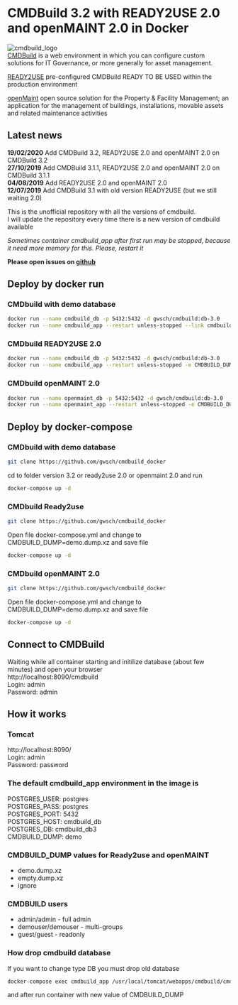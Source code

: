 # CMDBuild 3.2 with READY2USE 2.0 and openMAINT 2.0 in Docker

![cmdbuild_logo](https://www.tecnoteca.com/immagini/logo_cmdbuild.png/@@images/bf2e13f9-7a90-4e41-ba76-cf8fe5a87d50.png)  
[CMDBuild](http://www.cmdbuild.org/en) is a web environment in which you can configure custom solutions for IT Governance, or more generally for asset management.  

[READY2USE](http://www.cmdbuild.org/en/prodotti/ready2use) pre-configured CMDBuild READY TO BE USED within the production environment  

[openMaint](http://www.openmaint.org) open source solution for the Property & Facility Management; an application for the management of buildings, installations, movable assets and related maintenance activities  

## Latest news
**19/02/2020** Add CMDBuild 3.2, READY2USE 2.0 and openMAINT 2.0 on CMDBuild 3.2  
**27/10/2019** Add CMDBuild 3.1.1, READY2USE 2.0 and openMAINT 2.0 on CMDBuild 3.1.1  
**04/08/2019** Add READY2USE 2.0 and openMAINT 2.0  
**12/07/2019** Add CMDBuild 3.1 with old version READY2USE (but we still waiting 2.0)

This is the unofficial repository with all the versions of cmdbuild.  
I will update the repository every time there is a new version of cmdbuild available

*Sometimes container cmdbuild_app after first run may be stopped, because it need more memory for this. Please, restart it*  

**Please open issues on [github](https://github.com/gwsch/cmdbuild_docker/issues)**  

## Deploy by docker run

### CMDbuild with demo database

```bash
docker run --name cmdbuild_db -p 5432:5432 -d gwsch/cmdbuild:db-3.0
docker run --name cmdbuild_app --restart unless-stopped --link cmdbuild_db  -p 8090:8080 -d gwsch/cmdbuild:app-3.2
```

### CMDbuild READY2USE 2.0

```bash
docker run --name cmdbuild_db -p 5432:5432 -d gwsch/cmdbuild:db-3.0
docker run --name cmdbuild_app --restart unless-stopped -e CMDBUILD_DUMP="demo.dump.xz" --link cmdbuild_db  -p 8090:8080 -d gwsch/cmdbuild:r2u-2.0-3.2
```
  
### CMDbuild openMAINT 2.0

```bash
docker run --name openmaint_db -p 5432:5432 -d gwsch/cmdbuild:db-3.0
docker run --name openmaint_app --restart unless-stopped -e CMDBUILD_DUMP="demo.dump.xz" --link openmaint_db  -p 8090:8080 -d gwsch/cmdbuild:om-2.0-3.2
```

## Deploy by docker-compose

### CMDbuild with demo database

```bash
git clone https://github.com/gwsch/cmdbuild_docker
```  
cd to folder version 3.2 or ready2use 2.0 or openmaint 2.0 and run
```bash  
docker-compose up -d
```
  
### CMDbuild Ready2use

```bash  
git clone https://github.com/gwsch/cmdbuild_docker
```  
Open file docker-compose.yml and change to CMDBUILD_DUMP=demo.dump.xz and save file
```bash
docker-compose up -d
```

### CMDbuild openMAINT 2.0

```bash  
git clone https://github.com/gwsch/cmdbuild_docker
```  
Open file docker-compose.yml and change to CMDBUILD_DUMP=demo.dump.xz and save file
```bash
docker-compose up -d
```

## Connect to CMDBuild

Waiting while all container starting and initilize database (about few minutes) and open your browser  
http://localhost:8090/cmdbuild  
Login: admin  
Password: admin  
  
    
## How it works

### Tomcat

http://localhost:8090/  
Login: admin  
Password: password  

### The default cmdbuild_app environment in the image is  

POSTGRES_USER: postgres  
POSTGRES_PASS: postgres  
POSTGRES_PORT: 5432  
POSTGRES_HOST: cmdbuild_db  
POSTGRES_DB: cmdbuild_db3  
CMDBUILD_DUMP: demo  

### CMDBUILD_DUMP values for Ready2use and openMAINT

* demo.dump.xz
* empty.dump.xz
* ignore

### CMDBUILD users

* admin/admin       - full admin
* demouser/demouser - multi-groups
* guest/guest       - readonly

### How drop cmdbuild database
If you want to change type DB you must drop old database

```bash
docker-compose exec cmdbuild_app /usr/local/tomcat/webapps/cmdbuild/cmdbuild.sh dbconfig drop -configfile /usr/local/tomcat/conf/cmdbuild/database.conf
```

and after run container with new value of CMDBUILD_DUMP
